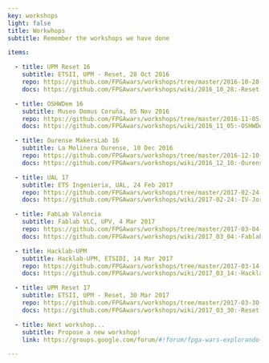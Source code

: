 ```yaml
---
key: workshops
light: false
title: Workwhops
subtitle: Remember the workshops we have done

items:

  - title: UPM Reset 16
    subtitle: ETSII, UPM - Reset, 28 Oct 2016
    repo: https://github.com/FPGAwars/workshops/tree/master/2016-10-28-Reset-ETSII-UPM
    docs: https://github.com/FPGAwars/workshops/wiki/2016_10_28:-Reset-ETSII-UPM

  - title: OSHWDem 16
    subtitle: Museo Domus Coruña, 05 Nov 2016
    repo: https://github.com/FPGAwars/workshops/tree/master/2016-11-05-OSHWDem16
    docs: https://github.com/FPGAwars/workshops/wiki/2016_11_05:-OSHWDem16-A-Coru%C3%B1a

  - title: Ourense MakersLab 16
    subtitle: La Molinera Ourense, 10 Dec 2016
    repo: https://github.com/FPGAwars/workshops/tree/master/2016-12-10-OurenseMakersLab
    docs: https://github.com/FPGAwars/workshops/wiki/2016_12_10:-Ourense-MakersLab

  - title: UAL 17
    subtitle: ETS Ingenieria, UAL, 24 Feb 2017
    repo: https://github.com/FPGAwars/workshops/tree/master/2017-02-24-IV-jornadas-informatica-UAL
    docs: https://github.com/FPGAwars/workshops/wiki/2017-02-24:-IV-Jornadas-de-Inform%C3%A1tica-Universidad-de-Almer%C3%ADa

  - title: FabLab Valencia
    subtitle: Fablab VLC, UPV, 4 Mar 2017
    repo: https://github.com/FPGAwars/workshops/tree/master/2017-03-04-Fablab-Valencia/Taller-Fablab-Valencia
    docs: https://github.com/FPGAwars/workshops/wiki/2017_03_04:-Fablab-Valencia

  - title: Hacklab-UPM
    subtitle: Hacklab-UPM, ETSIDI, 14 Mar 2017
    repo: https://github.com/FPGAwars/workshops/tree/master/2017-03-14-ETSIDI-hacklab-upm
    docs: https://github.com/FPGAwars/workshops/wiki/2017_03_14:-Hacklab-UPM.-ETSIDI

  - title: UPM Reset 17
    subtitle: ETSII, UPM - Reset, 30 Mar 2017
    repo: https://github.com/FPGAwars/workshops/tree/master/2017-03-30-Reset-ETSII-UPM
    docs: https://github.com/FPGAwars/workshops/wiki/2017_03_30:-Reset.-ETSII,-UPM

  - title: Next workshop...
    subtitle: Propose a new workshop!
    link: https://groups.google.com/forum/#!forum/fpga-wars-explorando-el-lado-libre

---
```

